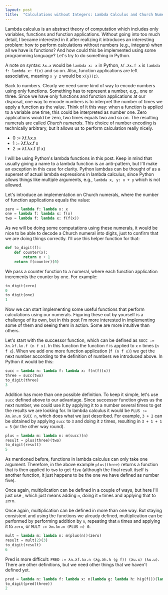 ```yaml
---
layout: post
title:  "Calculations without Integers: Lambda Calculus and Church Numerals"
---
```


Lambda calculus is an abstract theory of computation which includes only variables, functions and function applications. Without going into too much detail, I became interested in it after realizing it introduces an interesting problem: how to perform calculations without numbers (e.g., integers) when all we have is functions? And how could this be implemented using some programming language? Let's try to do something in Python.

A note on syntax: `λx.x` would be `lambda x: x` in Python, `λf.λx.f x` is `lambda f: lambda x: f(x)` and so on. Also, function applications are left associative, meaning `x y z` would be `x(y)(z)`.

Back to numbers. Clearly we need some kind of way to encode numbers using only functions. Something has to represent a number, e.g., one or three. Since we have only functions and function applications at our disposal, one way to encode numbers is to interpret the number of times we apply a function as the value. Think of it this way: when a function is applied to a variable one time, this could be interpreted as number one. Zero applications would be zero, two times equals two and so on. The resulting numerals are called *Church numerals*. This choice of number encoding is technically arbitrary, but it allows us to perform calculation really nicely.

- 0 := λf.λx.x
- 1 := λf.λx.f x
- 2 := λf.λx.f (f x)

I will be using Python's lambda functions in this post. Keep in mind that usually giving a name to a lambda function is an anti-pattern, but I'll make an exception in this case for clarity. Python lambdas can be thought of as a superset of actual lambda expressions in lambda calculus, since Python allows things like multiple arguments, e.g., `lambda x, y: x + y` which is not allowed.

Let's introduce an implementation on Church numerals, where the number of function applications equals the value:

```python
zero = lambda f: lambda x: x
one = lambda f: lambda x: f(x)
two = lambda f: lambda x: f(f(x))
```

As we will be doing some computations using these numerals, it would be nice to be able to decode a Church numeral into digits, just to confirm that we are doing things correctly. I'll use this helper function for that:

```python
def to_digit(f):
    def counter(x):
        return x + 1
    return f(counter)(0)
```

We pass a counter function to a numeral, where each function application increments the counter by one. For example:

```python
to_digit(zero)
0
to_digit(one)
1
```

Now we can start implementing some useful functions that perform calculations using our numerals. Figuring these out by yourself is a challenge of its own, but in this post I'm more interested in implementing some of them and seeing them in action. Some are more intuitive than others.

Let's start with the successor function, which can be defined as `SUCC := λn.λf.λx.f (n f x)`. In this function the function `f` is applied to `x` `n` times (`n f x`). When we add one more function application (`f (n f x)`) we get the next number according to the definition of numbers we introduced above. In Python it would be this:

```python
succ = lambda n: lambda f: lambda x: f(n(f)(x))
three = succ(two)
to_digit(three)
3
```

Addition has more than one possible definition. To keep it simple, let's use `succ` defined above to our advantage. Since successor function gives us the next number, we could use it by applying it to a number several times to get the results we are looking for. In lambda calculus it would be `PLUS := λm.λn.m SUCC n`, which does what we just described. For example, `3 + 2` can be obtained by applying `succ` to `3` and doing it `2` times, resulting in `3 + 1 + 1 = 5` (or the other way round). 

```python
plus = lambda m: lambda n: m(succ)(n)
result = plus(three)(two)
to_digit(result)
5
```

As mentioned before, functions in lambda calculus can only take one argument. Therefore, in the above example `plus(three)` returns a function that is then applied to `two` to get `five` (although the final result itself is another function, it just happens to be the one we have defined as number five).

Once again, multiplication can be defined in a couple of ways, but here I'll just use , which just means adding `n`, doing it `m` times and applying that to zero.

Once again, multiplication can be defined in more than one way. But staying consistent and using the functions we already defined, multiplication can be performed by performing addition by `n`, repeating that `m` times and applying it to `zero`, or `MULT := λm.λn.m (PLUS n) 0`.

```python
mult = lambda m: lambda n: m(plus(n))(zero)
result = mult(2)(3)
to_digit(result)
6
```

Pred is more difficult: `PRED := λn.λf.λx.n (λg.λh.h (g f)) (λu.x) (λu.u)`. There are other definitions, but we need other things that we haven't defined yet.

```python
pred = lambda n: lambda f: lambda x: n(lambda g: lambda h: h(g(f)))(lambda u: x)(lambda u: u)
to_digit(pred(three))
2
```